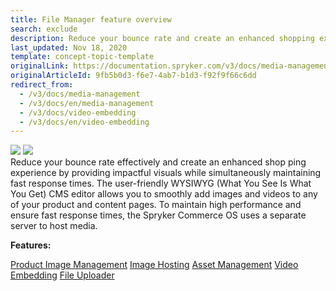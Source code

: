 ```yaml
---
title: File Manager feature overview
search: exclude
description: Reduce your bounce rate and create an enhanced shopping experience by providing impactful visuals while simultaneously maintaining fast response times.
last_updated: Nov 18, 2020
template: concept-topic-template
originalLink: https://documentation.spryker.com/v3/docs/media-management
originalArticleId: 9fb5b0d3-f6e7-4ab7-b1d3-f92f9f66c6dd
redirect_from:
  - /v3/docs/media-management
  - /v3/docs/en/media-management
  - /v3/docs/video-embedding
  - /v3/docs/en/video-embedding
---
```


<div class='feature-text'>
    <div class='feature-images'>
    <img class="light-mode" src="https://spryker.s3.eu-central-1.amazonaws.com/docs/Document+360/Capabilities+icons/light/Media+Management.svg"/>
    <img class="dark-mode" src="https://spryker.s3.eu-central-1.amazonaws.com/docs/Document+360/Capabilities+icons/dark/Media+Management.svg"/>
    </div>
    <div class="feature-text-wrap">
Reduce your bounce rate effectively and create an enhanced shop ping experience by providing impactful visuals while simultaneously maintaining fast response times. The user-friendly WYSIWYG (What You See Is What You Get) CMS editor allows you to smoothly add images and videos to any of your product and content pages. To maintain high performance and ensure fast response times, the Spryker Commerce OS uses a separate server to host media.
</div>
</div>

**Features:**
<div>
<a class="feature-link" href="/docs/scos/user/features/{{page.version}}/product-feature-overview/product-images-overview.html">Product Image Management</a>
<a class="feature-link" href="/docs/scos/user/features/{{page.version}}/file-manager-feature-overview/file-manager-feature-overview.html">Image Hosting</a>
<a class="feature-link" href="/docs/scos/user/features/{{page.version}}/file-manager-feature-overview/asset-management.html">Asset Management</a>
<a class="feature-link" href="/docs/scos/user/features/{{page.version}}/file-manager-feature-overview/file-manager-feature-overview.html">Video Embedding</a>
<a class="feature-link" href="/docs/scos/user/features/{{page.version}}/file-manager-feature-overview/file-uploader.html">File Uploader</a>
</div>
